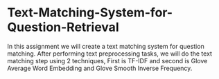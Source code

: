 # Text-Matching-System-for-Question-Retrieval
In this assignment we will create a text matching system for question matching. After performing text preprocessing tasks, we will do the text matching step using 2 techniques, First is TF-IDF and second is Glove Average Word Embedding and Glove Smooth Inverse Frequency.

